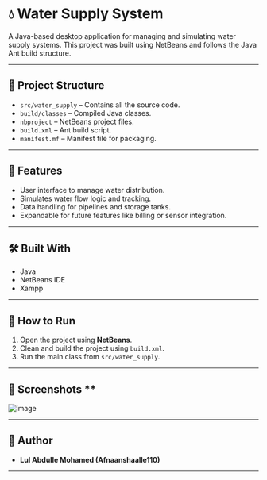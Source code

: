 # 💧 Water Supply System

A Java-based desktop application for managing and simulating water supply systems. This project was built using NetBeans and follows the Java Ant build structure.

---

## 📁 Project Structure

- `src/water_supply` – Contains all the source code.
- `build/classes` – Compiled Java classes.
- `nbproject` – NetBeans project files.
- `build.xml` – Ant build script.
- `manifest.mf` – Manifest file for packaging.

---

## 🚀 Features

- User interface to manage water distribution.
- Simulates water flow logic and tracking.
- Data handling for pipelines and storage tanks.
- Expandable for future features like billing or sensor integration.

---

## 🛠️ Built With

- Java
- NetBeans IDE
- Xampp

---

## 🔧 How to Run

1. Open the project using **NetBeans**.
2. Clean and build the project using `build.xml`.
3. Run the main class from `src/water_supply`.

---

## 📸 Screenshots **

![image](https://github.com/user-attachments/assets/bad36126-c7de-45a6-a3d8-f30fc0c6d9f4)



---

## 👤 Author

- **Lul Abdulle Mohamed (Afnaanshaalle110)**

---

